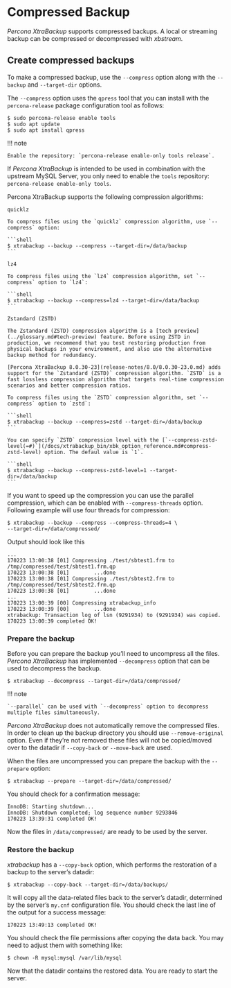 # Compressed Backup

*Percona XtraBackup* supports compressed backups. A local or streaming
backup can be compressed or decompressed with *xbstream*.

## Create compressed backups

To make a compressed backup, use the `--compress` option along
with the `--backup` and `--target-dir` options. 

The `--compress` option uses the `qpress` tool that you can install with
the `percona-release` package configuration tool as follows:

```shell
$ sudo percona-release enable tools
$ sudo apt update
$ sudo apt install qpress
```

!!! note
   
    Enable the repository: `percona-release enable-only tools release`.

If *Percona XtraBackup* is intended to be used in combination with
the upstream MySQL Server, you only need to enable the `tools`
repository: `percona-release enable-only tools`.

Percona XtraBackup supports the following compression algorithms:

`quicklz`
    
    To compress files using the `quicklz` compression algorithm, use `--compress` option:

    ```shell
    $ xtrabackup --backup --compress --target-dir=/data/backup
    ```

`lz4`

    To compress files using the `lz4` compression algorithm, set `--compress` option to `lz4`:

    ```shell
    $ xtrabackup --backup --compress=lz4 --target-dir=/data/backup
    ```

`Zstandard (ZSTD)`

    The Zstandard (ZSTD) compression algorithm is a [tech preview](../glossary.md#tech-preview) feature. Before using ZSTD in production, we recommend that you test restoring production from physical backups in your environment, and also use the alternative backup method for redundancy.

    [Percona XtraBackup 8.0.30-23](release-notes/8.0/8.0.30-23.0.md) adds support for the `Zstandard (ZSTD)` compression algorithm. `ZSTD` is a fast lossless compression algorithm that targets real-time compression scenarios and better compression ratios. 
    
    To compress files using the `ZSTD` compression algorithm, set `--compress` option to `zstd`:

    ```shell
    $ xtrabackup --backup --compress=zstd --target-dir=/data/backup
    ```
   
    You can specify `ZSTD` compression level with the [`--compress-zstd-level(=#)`](/docs/xtrabackup_bin/xbk_option_reference.md#compress-zstd-level) option. The defaul value is `1`.

    ```shell
    $ xtrabackup --backup --compress-zstd-level=1 --target-dir=/data/backup
    ```

If you want to speed up the compression you can use the parallel
compression, which can be enabled with `--compress-threads` option.
Following example will use four threads for compression:

```
$ xtrabackup --backup --compress --compress-threads=4 \
--target-dir=/data/compressed/
```

Output should look like this

```text
...
170223 13:00:38 [01] Compressing ./test/sbtest1.frm to /tmp/compressed/test/sbtest1.frm.qp
170223 13:00:38 [01]        ...done
170223 13:00:38 [01] Compressing ./test/sbtest2.frm to /tmp/compressed/test/sbtest2.frm.qp
170223 13:00:38 [01]        ...done
...
170223 13:00:39 [00] Compressing xtrabackup_info
170223 13:00:39 [00]        ...done
xtrabackup: Transaction log of lsn (9291934) to (9291934) was copied.
170223 13:00:39 completed OK!
```

### Prepare the backup

Before you can prepare the backup you’ll need to uncompress all the files.
*Percona XtraBackup* has implemented `--decompress` option
that can be used to decompress the backup.

```shell
$ xtrabackup --decompress --target-dir=/data/compressed/
```

!!! note
   
    `--parallel` can be used with `--decompress` option to decompress multiple files simultaneously. 

*Percona XtraBackup* does not automatically remove the compressed files. In
order to clean up the backup directory you should use
`--remove-original` option. Even if they’re not removed
these files will not be copied/moved over to the datadir if
`--copy-back` or `--move-back` are used.

When the files are uncompressed you can prepare the backup with the
`--prepare` option:

```shell
$ xtrabackup --prepare --target-dir=/data/compressed/
```

You should check for a confirmation message:

```text
InnoDB: Starting shutdown...
InnoDB: Shutdown completed; log sequence number 9293846
170223 13:39:31 completed OK!
```

Now the files in `/data/compressed/` are ready to be used by the server.

### Restore the backup

*xtrabackup* has a `--copy-back` option, which performs the
restoration of a backup to the server’s datadir:

```shell
$ xtrabackup --copy-back --target-dir=/data/backups/
```

It will copy all the data-related files back to the server’s datadir,
determined by the server’s `my.cnf` configuration file. You should check
the last line of the output for a success message:

```text
170223 13:49:13 completed OK!
```

You should check the file permissions after copying the data back. You may
need
to adjust them with something like:

```shell
$ chown -R mysql:mysql /var/lib/mysql
```

Now that the datadir contains the restored data. You are ready to start
the server.

